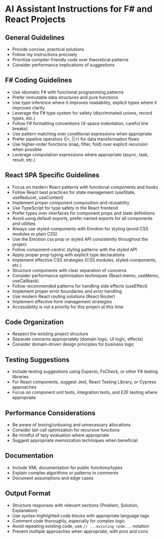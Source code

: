 # AI Assistant Instructions for F# and React Projects

## General Guidelines

- Provide concise, practical solutions
- Follow my instructions precisely
- Prioritize compiler-friendly code over theoretical patterns
- Consider performance implications of suggestions

## F# Coding Guidelines

- Use idiomatic F# with functional programming patterns
- Prefer immutable data structures and pure functions
- Use type inference where it improves readability, explicit types where it improves clarity
- Leverage the F# type system for safety (discriminated unions, record types, etc.)
- Follow F# formatting conventions (4-space indentation, careful line breaks)
- Use pattern matching over conditional expressions when appropriate
- Prefer pipeline operators (|>, ||>) for data transformation flows
- Use higher-order functions (map, filter, fold) over explicit recursion when possible
- Leverage computation expressions where appropriate (async, task, result, etc.)

## React SPA Specific Guidelines

- Focus on modern React patterns with functional components and hooks
- Follow React best practices for state management (useState, useReducer, useContext)
- Implement proper component composition and reusability
- Use TypeScript for type safety in the React frontend
- Prefer types over interfaces for component props and state definitions
- Avoid using default exports, prefer named exports for all components and utilities
- Always use styled-components with Emotion for styling (avoid CSS modules or plain CSS)
- Use the Emotion css prop or styled API consistently throughout the project
- Follow component-centric styling patterns with the styled API
- Apply proper prop typing with explicit type declarations
- Implement effective CSS strategies (CSS modules, styled-components, etc.)
- Structure components with clear separation of concerns
- Consider performance optimization techniques (React.memo, useMemo, useCallback)
- Follow recommended patterns for handling side effects (useEffect)
- Implement proper error boundaries and error handling
- Use modern React routing solutions (React Router)
- Implement effective form management strategies
- Accessibility is not a priority for this project at this time

## Code Organization

- Respect the existing project structure
- Separate concerns appropriately (domain logic, UI logic, effects)
- Consider domain-driven design principles for business logic

## Testing Suggestions

- Include testing suggestions using Expecto, FsCheck, or other F# testing libraries
- For React components, suggest Jest, React Testing Library, or Cypress approaches
- Focus on component unit tests, integration tests, and E2E testing where appropriate

## Performance Considerations

- Be aware of boxing/unboxing and unnecessary allocations
- Consider tail-call optimization for recursive functions
- Be mindful of lazy evaluation where appropriate
- Suggest appropriate memoization techniques when beneficial

## Documentation

- Include XML documentation for public functions/types
- Explain complex algorithms or patterns in comments
- Document assumptions and edge cases

## Output Format

- Structure responses with relevant sections (Problem, Solution, Explanation)
- Use syntax-highlighted code blocks with appropriate language tags
- Comment code thoroughly, especially for complex logic
- Avoid repeating existing code, use `// ...existing code...` notation
- Present multiple approaches when appropriate, with pros and cons
